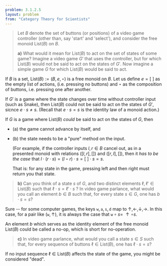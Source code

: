```yaml
---
problem: 3.1.2.5 
layout: problem
from: "Category Theory for Scientists"
---
```


> Let $B$ denote the set of buttons (or positions) of a video game controller
> (other than, say 'start' and 'select'), and consider the free monoid
> $\text{List}(B)$ on $B$.
> 
> **a)** What would it mean for $\text{List}(B)$ to act on the set of states of
> some game? Imagine a video game $G'$ that uses the controller, but for which
> $\text{List}(B)$ would not be said to act on the states of $G'$. Now imagine a
> simple game $G$ for which $\text{List}(B)$ would be said to act.

If $B$ is a set, $\text{List}(B) := (B, e, \star)$ is a free monoid on $B$.
Let us define $e = \lbrack\ \rbrack$ as the empty list of actions, (i.e.
pressing no buttons) and $\star$ as the composition of buttons, i.e. pressing
one after another.

If $G'$ is a game where the state changes over time without controller input
(such as Snake), then $\text{List}(B)$ could not be said to act on the states of
$G'$, sicnce $e \cdot s \neq s$. (Recall that $e \cdot s = s$ is the identity
law of a monoid action.)

If $G$ is a game where $\text{List}(B)$ _could_ be said to act on the states of
$G$, then 
 - (a) the game cannot advance by itself, and 
 - (b) the state needs to be a "pure" method on the input.

   (For example, if the controller inputs $l,r\in B$ cancel out, as in a
   presented monoid with relations $([l,r], [])$ and $([r,l], [])$, then it _has
   to be the case_ that $l \cdot (r \cdot s) = (l \star r) \cdot s = \lbrack\
   \rbrack \cdot s = s$.

   That is: for any state in the game, pressing left and then right must
   return you that state.


> **b)** Can you think of a state $s$ of $G$, and two distinct elements $\ell,
> \ell' \in \text{List}(B)$ such that $\ell \cdot s = \ell'
> \cdot s$ ? In video game parlance, what would you call an element
> $b\in B$ such that, for every state $s \in G$, one has $b \cdot s
> = s$?

Sure -- for some computer games, the keys $\texttt{w}, \texttt{a}, \texttt{s},
\texttt{d}$ map to $\uparrow, \leftarrow, \downarrow, \rightarrow$. In this
case, for a pair like $(\texttt{w},\uparrow)$, it is always the case that
$\texttt{w}\circ s =\ \uparrow\circ s$.

An element $b$ which serves as the identity element of the free monoid
$\text{List}(B)$ could be called a no-op, which is short for no-operation.

> **c)** In video game parlance, what would you call a state $s \in S$ such
> that, for every sequence of buttons $\ell \in \text{List}(B)$, one has $\ell
> \cdot s = s$?

If no input sequence $\ell \in \text{List}(B)$ affects the state of the game,
you might be considered "dead".
